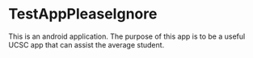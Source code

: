 # TestAppPleaseIgnore

This is an android application. The purpose of this app is to be a useful UCSC app that can assist the average student.
